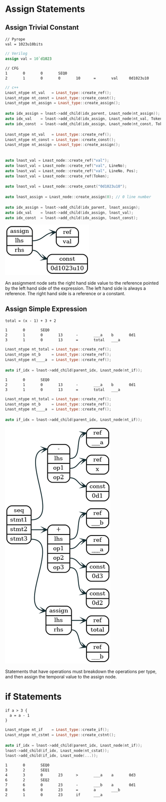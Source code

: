 

# Assign Statements

## Assign Trivial Constant


```coffescript
// Pyrope
val = 1023u10bits
```

```verilog
// Verilog
assign val = 10`d1023
```

```shell
// CFG
1       0       0       SEQ0
2       1       0       0       10      =       val     0d1023u10
```

```cpp
// c++
Lnast_ntype nt_val   = Lnast_type::create_ref();
Lnast_ntype nt_const = Lnast_type::create_const();
Lnast_ntype nt_assign = Lnast_type::create_assign();

auto idx_assign = lnast->add_child(idx_parent, Lnast_node(nt_assign));
auto idx_val    = lnast->add_child(idx_assign, Lnast_node(nt_val, Token(Token_id_alnum, 0, 0, "val")));
auto idx_const  = lnast->add_child(idx_assign, Lnast_node(nt_const, Token(Token_id_num, 7, 0, "0d1023u10")));

Lnast_ntype nt_val   = Lnast_type::create_ref();
Lnast_ntype nt_const = Lnast_type::create_const();
Lnast_ntype nt_assign = Lnast_type::create_assign();


auto lnast_val = Lnast_node::create_ref("val");
auto lnast_val = Lnast_node::create_ref("val", LineNo);
auto lnast_val = Lnast_node::create_ref("val", LineNo, Pos);
auto lnast_val = Lnast_node::create_ref(Token);

auto lnast_val = Lnast_node::create_const("0d1023u10");

auto lnast_assign = Lnast_node::create_assign(0); // 0 line number

auto idx_assign = lnast->add_child(idx_parent, lnast_assign);
auto idx_val    = lnast->add_child(idx_assign, lnast_val);
auto idx_const  = lnast->add_child(idx_assign, lnast_const);
```

![assign](source/graphviz/assign_trivial_constant.png)

An assignment node sets the right hand side value to the reference pointed by the left hand side of the expression.
The left hand side is always a reference. The right hand side is a reference or a constant.

## Assign Simple Expression

```coffescript
total = (x - 1) + 3 + 2
```


```shell
1       0       SEQ0
2       1       0       13      -       ___a    b       0d1
3       1       0       13      =       total   ___a
```

```cpp
Lnast_ntype nt_total = Lnast_type::create_ref();
Lnast_ntype nt_b     = Lnast_type::create_ref();
Lnast_ntype nt____a  = Lnast_type::create_ref();

auto if_idx = lnast->add_child(parent_idx, Lnast_node(nt_if));
```

```shell
1       0       SEQ0
2       1       0       13      -       ___a    b       0d1
3       1       0       13      =       total   ___a
```

```cpp
Lnast_ntype nt_total = Lnast_type::create_ref();
Lnast_ntype nt_b     = Lnast_type::create_ref();
Lnast_ntype nt____a  = Lnast_type::create_ref();

auto if_idx = lnast->add_child(parent_idx, Lnast_node(nt_if));
```

![assign](source/graphviz/assign_simple_expression.png)

Statements that have operations must breakdown the operations per type, and then assign the temporal value to the assign node.

# if Statements

```coffescript
if a > 3 {
  a = a - 1
}
```

```cpp
Lnast_ntype nt_if    = Lnast_type::create_if();
Lnast_ntype nt_cstmt = Lnast_type::create_cstnt();

auto if_idx = lnast->add_child(parent_idx, Lnast_node(nt_if));
lnast->add_child(if_idx, Lnast_node(nt_cstat));
lnast->add_child(if_idx, Lnast_node(...));
```

```shell
1       0       SEQ0
3       2       SEQ1
4       3       0       23      >       ___a    a       0d3
6       2       SEQ2
7       6       0       23      -       ___b    a       0d1
8       6       0       23      =       a       ___b
2       1       0       23      if      ___a
```


